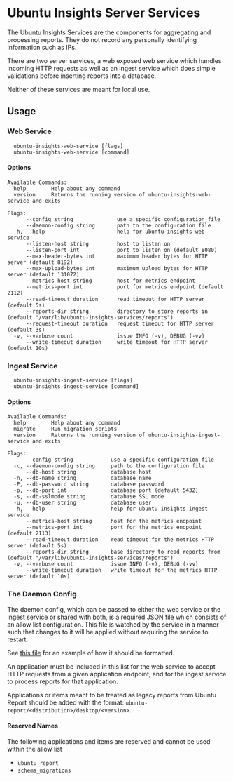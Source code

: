 # Ubuntu Insights Server Services

The Ubuntu Insights Services are the components for aggregating and processing reports. They do not record any personally identifying information such as IPs.

There are two server services, a web exposed web service which handles incoming HTTP requests as well as an ingest service which does simple validations before inserting reports into a database.

Neither of these services are meant for local use.

## Usage

### Web Service

```shell
  ubuntu-insights-web-service [flags]
  ubuntu-insights-web-service [command]
```

#### Options

```shell
Available Commands:
  help        Help about any command
  version     Returns the running version of ubuntu-insights-web-service and exits

Flags:
      --config string              use a specific configuration file
      --daemon-config string       path to the configuration file
  -h, --help                       help for ubuntu-insights-web-service
      --listen-host string         host to listen on
      --listen-port int            port to listen on (default 8080)
      --max-header-bytes int       maximum header bytes for HTTP server (default 8192)
      --max-upload-bytes int       maximum upload bytes for HTTP server (default 131072)
      --metrics-host string        host for metrics endpoint
      --metrics-port int           port for metrics endpoint (default 2112)
      --read-timeout duration      read timeout for HTTP server (default 5s)
      --reports-dir string         directory to store reports in (default "/var/lib/ubuntu-insights-services/reports")
      --request-timeout duration   request timeout for HTTP server (default 3s)
  -v, --verbose count              issue INFO (-v), DEBUG (-vv)
      --write-timeout duration     write timeout for HTTP server (default 10s)
```

### Ingest Service

```shell
  ubuntu-insights-ingest-service [flags]
  ubuntu-insights-ingest-service [command]
```

#### Options

```shell
Available Commands:
  help        Help about any command
  migrate     Run migration scripts
  version     Returns the running version of ubuntu-insights-ingest-service and exits

Flags:
      --config string            use a specific configuration file
  -c, --daemon-config string     path to the configuration file
      --db-host string           database host
  -n, --db-name string           database name
  -P, --db-password string       database password
  -p, --db-port int              database port (default 5432)
  -s, --db-sslmode string        database SSL mode
  -u, --db-user string           database user
  -h, --help                     help for ubuntu-insights-ingest-service
      --metrics-host string      host for the metrics endpoint
      --metrics-port int         port for the metrics endpoint (default 2113)
      --read-timeout duration    read timeout for the metrics HTTP server (default 5s)
      --reports-dir string       base directory to read reports from (default "/var/lib/ubuntu-insights-services/reports")
  -v, --verbose count            issue INFO (-v), DEBUG (-vv)
      --write-timeout duration   write timeout for the metrics HTTP server (default 10s)
```

### The Daemon Config

The daemon config, which can be passed to either the web service or the ingest service or shared with both, is a required JSON file which consists of an allow list configuration. This file is watched by the service in a manner such that changes to it will be applied without requiring the service to restart.

See [this file](./examples/daemon-config.json) for an example of how it should be formatted.

An application must be included in this list for the web service to accept HTTP requests from a given application endpoint, and for the ingest service to process reports for that application.

Applications or items meant to be treated as legacy reports from Ubuntu Report should be added with the format: `ubuntu-report/<distribution>/desktop/<version>`.

#### Reserved Names

The following applications and items are reserved and cannot be used within the allow list

- `ubuntu_report`
- `schema_migrations`
